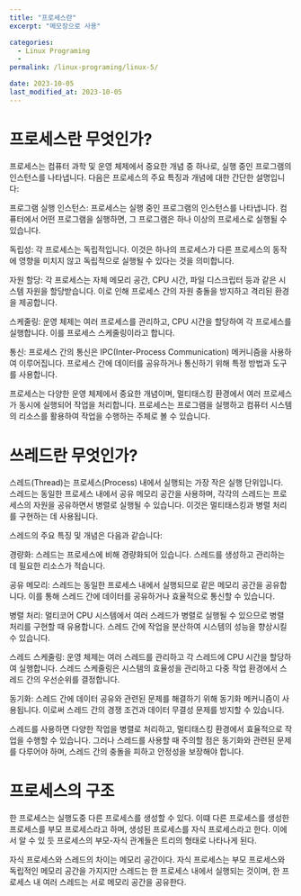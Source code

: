```yaml
---
title: "프로세스란"
excerpt: "메모장으로 사용"

categories:
  - Linux Programing
  - 
permalink: /linux-programing/linux-5/

date: 2023-10-05
last_modified_at: 2023-10-05
---
```


# 프로세스란 무엇인가?
프로세스는 컴퓨터 과학 및 운영 체제에서 중요한 개념 중 하나로, 실행 중인 프로그램의 인스턴스를 나타냅니다. 다음은 프로세스의 주요 특징과 개념에 대한 간단한 설명입니다:

프로그램 실행 인스턴스: 프로세스는 실행 중인 프로그램의 인스턴스를 나타냅니다. 컴퓨터에서 어떤 프로그램을 실행하면, 그 프로그램은 하나 이상의 프로세스로 실행될 수 있습니다.

독립성: 각 프로세스는 독립적입니다. 이것은 하나의 프로세스가 다른 프로세스의 동작에 영향을 미치지 않고 독립적으로 실행될 수 있다는 것을 의미합니다.

자원 할당: 각 프로세스는 자체 메모리 공간, CPU 시간, 파일 디스크립터 등과 같은 시스템 자원을 할당받습니다. 이로 인해 프로세스 간의 자원 충돌을 방지하고 격리된 환경을 제공합니다.

스케줄링: 운영 체제는 여러 프로세스를 관리하고, CPU 시간을 할당하여 각 프로세스를 실행합니다. 이를 프로세스 스케줄링이라고 합니다.

통신: 프로세스 간의 통신은 IPC(Inter-Process Communication) 메커니즘을 사용하여 이루어집니다. 프로세스 간에 데이터를 공유하거나 통신하기 위해 특정 방법과 도구를 사용합니다.

프로세스는 다양한 운영 체제에서 중요한 개념이며, 멀티태스킹 환경에서 여러 프로세스가 동시에 실행되어 작업을 처리합니다. 프로세스는 프로그램을 실행하고 컴퓨터 시스템의 리소스를 활용하여 작업을 수행하는 주체로 볼 수 있습니다.

# 쓰레드란 무엇인가?
스레드(Thread)는 프로세스(Process) 내에서 실행되는 가장 작은 실행 단위입니다. 스레드는 동일한 프로세스 내에서 공유 메모리 공간을 사용하며, 각각의 스레드는 프로세스의 자원을 공유하면서 병렬로 실행될 수 있습니다. 이것은 멀티태스킹과 병렬 처리를 구현하는 데 사용됩니다.

스레드의 주요 특징 및 개념은 다음과 같습니다:

경량화: 스레드는 프로세스에 비해 경량화되어 있습니다. 스레드를 생성하고 관리하는 데 필요한 리소스가 적습니다.

공유 메모리: 스레드는 동일한 프로세스 내에서 실행되므로 같은 메모리 공간을 공유합니다. 이를 통해 스레드 간에 데이터를 공유하거나 효율적으로 통신할 수 있습니다.

병렬 처리: 멀티코어 CPU 시스템에서 여러 스레드가 병렬로 실행될 수 있으므로 병렬 처리를 구현할 때 유용합니다. 스레드 간에 작업을 분산하여 시스템의 성능을 향상시킬 수 있습니다.

스레드 스케줄링: 운영 체제는 여러 스레드를 관리하고 각 스레드에 CPU 시간을 할당하여 실행합니다. 스레드 스케줄링은 시스템의 효율성을 관리하고 다중 작업 환경에서 스레드 간의 우선순위를 결정합니다.

동기화: 스레드 간에 데이터 공유와 관련된 문제를 해결하기 위해 동기화 메커니즘이 사용됩니다. 이로써 스레드 간의 경쟁 조건과 데이터 무결성 문제를 방지할 수 있습니다.

스레드를 사용하면 다양한 작업을 병렬로 처리하고, 멀티태스킹 환경에서 효율적으로 작업을 수행할 수 있습니다. 그러나 스레드를 사용할 때 주의할 점은 동기화와 관련된 문제를 다루어야 하며, 스레드 간의 충돌을 피하고 안정성을 보장해야 합니다.

# 프로세스의 구조
한 프로세스는 실행도중 다른 프로세스를 생성할 수 있다.
이떄 다른 프로세스를 생성한 프로세스를 부모 프로세스라고 하며, 생성된 프로세스를 자식 프로세스라고 한다.
이에서 알 수 있 듯 프로세스의 부모-자식 관계들은 트리의 형태로 나타나게 된다.

자식 프로세스와 스레드의 차이는 메모리 공간이다.
자식 프로세스는 부모 프로세스와 독립적인 메모리 공간을 가지지만 스레드는 한 프로세스 내에서 실행되는 것이며, 한 프로세스 내 여러 스레드는 서로 메모리 공간을 공유한다.
